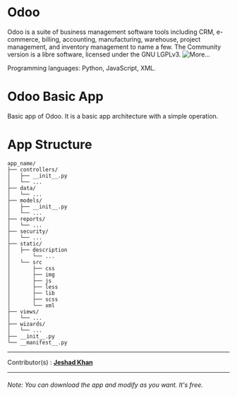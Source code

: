 # Odoo
Odoo is a suite of business management software tools including CRM, e-commerce, billing, accounting, manufacturing, warehouse, project management, and inventory management to name a few. The Community version is a libre software, licensed under the GNU LGPLv3. ![More...](https://odoo.com/)

Programming languages: Python, JavaScript, XML.


# Odoo Basic App
Basic app of Odoo. It is a basic app architecture with a simple operation.


# App Structure
```
app_name/
├── controllers/
│   ├── __init__.py
│   └── ...
├── data/
│   └── ...
├── models/
│   ├── __init__.py
│   └── ...
├── reports/
│   └── ...
├── security/
│   └── ...
├── static/
│   ├── description
│       └── ...
│   └── src
│       ├── css
│       ├── img
│       ├── js
│       ├── less
│       ├── lib
│       ├── scss
│       └── xml
├── views/
│   └── ...
├── wizards/
│   └── ...
├── __init__.py
└── __manifest__.py
```

------------------------------------------------------------------------------

 Contributor(s)          : **[Jeshad Khan](http://jeshadkhan.com)**

------------------------------------------------------------------------------

###### Note: You can download the app and modify as you want. It's free.
